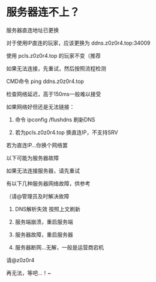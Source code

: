# 服务器连不上？

服务器直连地址已更换

对于使用IP直连的玩家，应该更换为 ddns.z0z0r4.top:34009 

使用 pcls.z0z0r4.top 的玩家不变（推荐

如果无法连接，先重试，然后按照流程检测

CMD命令 ping ddns.z0z0r4.top

检查网络延迟，高于150ms一般难以接受

如果网络好但还是无法链接：

1. 命令 ipconfig /flushdns 刷新DNS

2. 若为pcls.z0z0r4.top 换直连IP，不支持SRV

若为直连IP…你换个网络罢

以下可能为服务器故障

如果无法连接服务器，请先重试

有以下几种服务器网络故障，供参考

（请@管理员及时解决故障

1. DNS解析失效 按照上文刷新

2. 服务端崩溃，重启服务端

3. 服务器故障，重启服务器

4. 服务器断网…无解，一般是运营商宕机

请@z0z0r4

再无法，等吧…！~